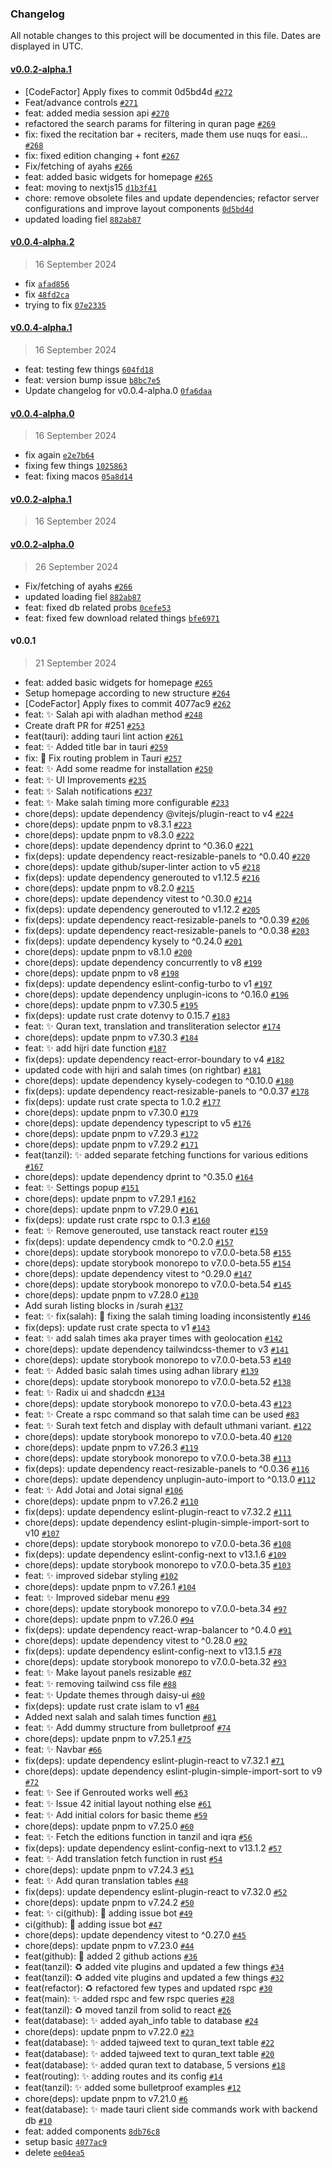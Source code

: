 ### Changelog

All notable changes to this project will be documented in this file. Dates are displayed in UTC.

#### [v0.0.2-alpha.1](https://github.com/spa5k/GreenDome/compare/v0.0.4-alpha.2...v0.0.2-alpha.1)

- [CodeFactor] Apply fixes to commit 0d5bd4d [`#272`](https://github.com/spa5k/GreenDome/pull/272)
- Feat/advance controls [`#271`](https://github.com/spa5k/GreenDome/pull/271)
- feat: added media session api [`#270`](https://github.com/spa5k/GreenDome/pull/270)
- refactored the search params for filtering in quran page [`#269`](https://github.com/spa5k/GreenDome/pull/269)
- fix: fixed the recitation bar + reciters, made them use nuqs for easi… [`#268`](https://github.com/spa5k/GreenDome/pull/268)
- fix: fixed edition changing + font [`#267`](https://github.com/spa5k/GreenDome/pull/267)
- Fix/fetching of ayahs [`#266`](https://github.com/spa5k/GreenDome/pull/266)
- feat: added basic widgets for homepage [`#265`](https://github.com/spa5k/GreenDome/pull/265)
- feat: moving to nextjs15 [`d1b3f41`](https://github.com/spa5k/GreenDome/commit/d1b3f41263ca0691f89007e50738277bfcf62a79)
- chore: remove obsolete files and update dependencies; refactor server configurations and improve layout components [`0d5bd4d`](https://github.com/spa5k/GreenDome/commit/0d5bd4d0cfc1429a20bdc20d8a42acd776c922e6)
- updated loading fiel [`882ab87`](https://github.com/spa5k/GreenDome/commit/882ab87c86d84e3049124302a97a9a2b3d05dc79)

#### [v0.0.4-alpha.2](https://github.com/spa5k/GreenDome/compare/v0.0.4-alpha.1...v0.0.4-alpha.2)

> 16 September 2024

- fix [`afad856`](https://github.com/spa5k/GreenDome/commit/afad856593708860da35af007ffaa482fde10897)
- fix [`48fd2ca`](https://github.com/spa5k/GreenDome/commit/48fd2ca6745a1d4cc0616c6f9ae8e708df8a0502)
- trying to fix [`07e2335`](https://github.com/spa5k/GreenDome/commit/07e2335f0d8b73e3c2f04624a7fb929d3af346f0)

#### [v0.0.4-alpha.1](https://github.com/spa5k/GreenDome/compare/v0.0.4-alpha.0...v0.0.4-alpha.1)

> 16 September 2024

- feat: testing few things [`604fd18`](https://github.com/spa5k/GreenDome/commit/604fd182d4c3b548dcfddd96a09e4225ab414906)
- feat: version bump issue [`b8bc7e5`](https://github.com/spa5k/GreenDome/commit/b8bc7e5e349fb42e3ad7633456e734d67fe58227)
- Update changelog for v0.0.4-alpha.0 [`0fa6daa`](https://github.com/spa5k/GreenDome/commit/0fa6daa4f6804f854198b2ab4f08b0355d49430c)

#### [v0.0.4-alpha.0](https://github.com/spa5k/GreenDome/compare/v0.0.2-alpha.1...v0.0.4-alpha.0)

> 16 September 2024

- fix again [`e2e7b64`](https://github.com/spa5k/GreenDome/commit/e2e7b64f29effffc9f206980f79706b9e2715995)
- fixing few things [`1025863`](https://github.com/spa5k/GreenDome/commit/1025863f908716d100641c9c6d7d8d7333df1b16)
- feat: fixing macos [`05a8d14`](https://github.com/spa5k/GreenDome/commit/05a8d144c3f196ec21b00893bac2a1828415ca96)

#### [v0.0.2-alpha.1](https://github.com/spa5k/GreenDome/compare/v0.0.2-alpha.0...v0.0.2-alpha.1)

> 16 September 2024

#### [v0.0.2-alpha.0](https://github.com/spa5k/GreenDome/compare/v0.0.1...v0.0.2-alpha.0)

> 26 September 2024

- Fix/fetching of ayahs [`#266`](https://github.com/spa5k/GreenDome/pull/266)
- updated loading fiel [`882ab87`](https://github.com/spa5k/GreenDome/commit/882ab87c86d84e3049124302a97a9a2b3d05dc79)
- feat: fixed db related probs [`0cefe53`](https://github.com/spa5k/GreenDome/commit/0cefe53e6e1ff0207d00006ec5e442eeec8051ec)
- feat: fixed few download related things [`bfe6971`](https://github.com/spa5k/GreenDome/commit/bfe69710e8acf238b787b80d3ab0386396ab85d3)

#### v0.0.1

> 21 September 2024

- feat: added basic widgets for homepage [`#265`](https://github.com/spa5k/GreenDome/pull/265)
- Setup homepage according to new structure [`#264`](https://github.com/spa5k/GreenDome/pull/264)
- [CodeFactor] Apply fixes to commit 4077ac9 [`#262`](https://github.com/spa5k/GreenDome/pull/262)
- feat: :sparkles: Salah api with aladhan method  [`#248`](https://github.com/spa5k/GreenDome/pull/248)
- Create draft PR for #251 [`#253`](https://github.com/spa5k/GreenDome/pull/253)
- feat(tauri):  adding tauri lint action [`#261`](https://github.com/spa5k/GreenDome/pull/261)
- feat: :sparkles: Added title bar in tauri [`#259`](https://github.com/spa5k/GreenDome/pull/259)
- fix: :bug: Fix routing problem in Tauri [`#257`](https://github.com/spa5k/GreenDome/pull/257)
- feat: :sparkles: Add some readme for installation [`#250`](https://github.com/spa5k/GreenDome/pull/250)
- feat: :sparkles: UI Improvements [`#235`](https://github.com/spa5k/GreenDome/pull/235)
- feat: :sparkles: Salah notifications [`#237`](https://github.com/spa5k/GreenDome/pull/237)
- feat: :sparkles: Make salah timing more configurable [`#233`](https://github.com/spa5k/GreenDome/pull/233)
- chore(deps): update dependency @vitejs/plugin-react to v4 [`#224`](https://github.com/spa5k/GreenDome/pull/224)
- chore(deps): update pnpm to v8.3.1 [`#223`](https://github.com/spa5k/GreenDome/pull/223)
- chore(deps): update pnpm to v8.3.0 [`#222`](https://github.com/spa5k/GreenDome/pull/222)
- chore(deps): update dependency dprint to ^0.36.0 [`#221`](https://github.com/spa5k/GreenDome/pull/221)
- fix(deps): update dependency react-resizable-panels to ^0.0.40 [`#220`](https://github.com/spa5k/GreenDome/pull/220)
- chore(deps): update github/super-linter action to v5 [`#218`](https://github.com/spa5k/GreenDome/pull/218)
- fix(deps): update dependency generouted to v1.12.5 [`#216`](https://github.com/spa5k/GreenDome/pull/216)
- chore(deps): update pnpm to v8.2.0 [`#215`](https://github.com/spa5k/GreenDome/pull/215)
- chore(deps): update dependency vitest to ^0.30.0 [`#214`](https://github.com/spa5k/GreenDome/pull/214)
- fix(deps): update dependency generouted to v1.12.2 [`#205`](https://github.com/spa5k/GreenDome/pull/205)
- fix(deps): update dependency react-resizable-panels to ^0.0.39 [`#206`](https://github.com/spa5k/GreenDome/pull/206)
- fix(deps): update dependency react-resizable-panels to ^0.0.38 [`#203`](https://github.com/spa5k/GreenDome/pull/203)
- fix(deps): update dependency kysely to ^0.24.0 [`#201`](https://github.com/spa5k/GreenDome/pull/201)
- chore(deps): update pnpm to v8.1.0 [`#200`](https://github.com/spa5k/GreenDome/pull/200)
- chore(deps): update dependency concurrently to v8 [`#199`](https://github.com/spa5k/GreenDome/pull/199)
- chore(deps): update pnpm to v8 [`#198`](https://github.com/spa5k/GreenDome/pull/198)
- fix(deps): update dependency eslint-config-turbo to v1 [`#197`](https://github.com/spa5k/GreenDome/pull/197)
- chore(deps): update dependency unplugin-icons to ^0.16.0 [`#196`](https://github.com/spa5k/GreenDome/pull/196)
- chore(deps): update pnpm to v7.30.5 [`#195`](https://github.com/spa5k/GreenDome/pull/195)
- fix(deps): update rust crate dotenvy to 0.15.7 [`#183`](https://github.com/spa5k/GreenDome/pull/183)
- feat: :sparkles: Quran text, translation and transliteration selector [`#174`](https://github.com/spa5k/GreenDome/pull/174)
- chore(deps): update pnpm to v7.30.3 [`#184`](https://github.com/spa5k/GreenDome/pull/184)
- feat: :sparkles: add hijri date function  [`#187`](https://github.com/spa5k/GreenDome/pull/187)
- fix(deps): update dependency react-error-boundary to v4 [`#182`](https://github.com/spa5k/GreenDome/pull/182)
- updated code with hijri and salah times (on rightbar) [`#181`](https://github.com/spa5k/GreenDome/pull/181)
- chore(deps): update dependency kysely-codegen to ^0.10.0 [`#180`](https://github.com/spa5k/GreenDome/pull/180)
- fix(deps): update dependency react-resizable-panels to ^0.0.37 [`#178`](https://github.com/spa5k/GreenDome/pull/178)
- fix(deps): update rust crate specta to 1.0.2 [`#177`](https://github.com/spa5k/GreenDome/pull/177)
- chore(deps): update pnpm to v7.30.0 [`#179`](https://github.com/spa5k/GreenDome/pull/179)
- chore(deps): update dependency typescript to v5 [`#176`](https://github.com/spa5k/GreenDome/pull/176)
- chore(deps): update pnpm to v7.29.3 [`#172`](https://github.com/spa5k/GreenDome/pull/172)
- chore(deps): update pnpm to v7.29.2 [`#171`](https://github.com/spa5k/GreenDome/pull/171)
- feat(tanzil): ✨ added separate fetching functions for various editions [`#167`](https://github.com/spa5k/GreenDome/pull/167)
- chore(deps): update dependency dprint to ^0.35.0 [`#164`](https://github.com/spa5k/GreenDome/pull/164)
- feat: :sparkles: Settings popup [`#151`](https://github.com/spa5k/GreenDome/pull/151)
- chore(deps): update pnpm to v7.29.1 [`#162`](https://github.com/spa5k/GreenDome/pull/162)
- chore(deps): update pnpm to v7.29.0 [`#161`](https://github.com/spa5k/GreenDome/pull/161)
- fix(deps): update rust crate rspc to 0.1.3 [`#160`](https://github.com/spa5k/GreenDome/pull/160)
- feat: :sparkles: Remove generouted, use tanstack react router [`#159`](https://github.com/spa5k/GreenDome/pull/159)
- fix(deps): update dependency cmdk to ^0.2.0 [`#157`](https://github.com/spa5k/GreenDome/pull/157)
- chore(deps): update storybook monorepo to v7.0.0-beta.58 [`#155`](https://github.com/spa5k/GreenDome/pull/155)
- chore(deps): update storybook monorepo to v7.0.0-beta.55 [`#154`](https://github.com/spa5k/GreenDome/pull/154)
- chore(deps): update dependency vitest to ^0.29.0 [`#147`](https://github.com/spa5k/GreenDome/pull/147)
- chore(deps): update storybook monorepo to v7.0.0-beta.54 [`#145`](https://github.com/spa5k/GreenDome/pull/145)
- chore(deps): update pnpm to v7.28.0 [`#130`](https://github.com/spa5k/GreenDome/pull/130)
- Add surah listing blocks in /surah [`#137`](https://github.com/spa5k/GreenDome/pull/137)
- feat: :sparkles: fix(salah): 🐛 fixing the salah timing loading inconsistently [`#146`](https://github.com/spa5k/GreenDome/pull/146)
- fix(deps): update rust crate specta to v1 [`#143`](https://github.com/spa5k/GreenDome/pull/143)
- feat: :sparkles: add salah times aka prayer times with geolocation [`#142`](https://github.com/spa5k/GreenDome/pull/142)
- chore(deps): update dependency tailwindcss-themer to v3 [`#141`](https://github.com/spa5k/GreenDome/pull/141)
- chore(deps): update storybook monorepo to v7.0.0-beta.53 [`#140`](https://github.com/spa5k/GreenDome/pull/140)
- feat: :sparkles: Added basic salah times using adhan library [`#139`](https://github.com/spa5k/GreenDome/pull/139)
- chore(deps): update storybook monorepo to v7.0.0-beta.52 [`#138`](https://github.com/spa5k/GreenDome/pull/138)
- feat: :sparkles: Radix ui and shadcdn [`#134`](https://github.com/spa5k/GreenDome/pull/134)
- chore(deps): update storybook monorepo to v7.0.0-beta.43 [`#123`](https://github.com/spa5k/GreenDome/pull/123)
- feat: :sparkles: Create a rspc command so that salah time can be used [`#83`](https://github.com/spa5k/GreenDome/pull/83)
- feat: :sparkles: Surah text fetch and display with default uthmani variant. [`#122`](https://github.com/spa5k/GreenDome/pull/122)
- chore(deps): update storybook monorepo to v7.0.0-beta.40 [`#120`](https://github.com/spa5k/GreenDome/pull/120)
- chore(deps): update pnpm to v7.26.3 [`#119`](https://github.com/spa5k/GreenDome/pull/119)
- chore(deps): update storybook monorepo to v7.0.0-beta.38 [`#113`](https://github.com/spa5k/GreenDome/pull/113)
- fix(deps): update dependency react-resizable-panels to ^0.0.36 [`#116`](https://github.com/spa5k/GreenDome/pull/116)
- chore(deps): update dependency unplugin-auto-import to ^0.13.0 [`#112`](https://github.com/spa5k/GreenDome/pull/112)
- feat: :sparkles: Add Jotai and Jotai signal [`#106`](https://github.com/spa5k/GreenDome/pull/106)
- chore(deps): update pnpm to v7.26.2 [`#110`](https://github.com/spa5k/GreenDome/pull/110)
- fix(deps): update dependency eslint-plugin-react to v7.32.2 [`#111`](https://github.com/spa5k/GreenDome/pull/111)
- chore(deps): update dependency eslint-plugin-simple-import-sort to v10 [`#107`](https://github.com/spa5k/GreenDome/pull/107)
- chore(deps): update storybook monorepo to v7.0.0-beta.36 [`#108`](https://github.com/spa5k/GreenDome/pull/108)
- fix(deps): update dependency eslint-config-next to v13.1.6 [`#109`](https://github.com/spa5k/GreenDome/pull/109)
- chore(deps): update storybook monorepo to v7.0.0-beta.35 [`#103`](https://github.com/spa5k/GreenDome/pull/103)
- feat: :sparkles: improved sidebar styling [`#102`](https://github.com/spa5k/GreenDome/pull/102)
- chore(deps): update pnpm to v7.26.1 [`#104`](https://github.com/spa5k/GreenDome/pull/104)
- feat: :sparkles: Improved sidebar menu [`#99`](https://github.com/spa5k/GreenDome/pull/99)
- chore(deps): update storybook monorepo to v7.0.0-beta.34 [`#97`](https://github.com/spa5k/GreenDome/pull/97)
- chore(deps): update pnpm to v7.26.0 [`#94`](https://github.com/spa5k/GreenDome/pull/94)
- fix(deps): update dependency react-wrap-balancer to ^0.4.0 [`#91`](https://github.com/spa5k/GreenDome/pull/91)
- chore(deps): update dependency vitest to ^0.28.0 [`#92`](https://github.com/spa5k/GreenDome/pull/92)
- fix(deps): update dependency eslint-config-next to v13.1.5 [`#78`](https://github.com/spa5k/GreenDome/pull/78)
- chore(deps): update storybook monorepo to v7.0.0-beta.32 [`#93`](https://github.com/spa5k/GreenDome/pull/93)
- feat: :sparkles: Make layout panels resizable [`#87`](https://github.com/spa5k/GreenDome/pull/87)
- feat: :sparkles: removing tailwind css file [`#88`](https://github.com/spa5k/GreenDome/pull/88)
- feat: :sparkles: Update themes through daisy-ui [`#80`](https://github.com/spa5k/GreenDome/pull/80)
- fix(deps): update rust crate islam to v1 [`#84`](https://github.com/spa5k/GreenDome/pull/84)
- Added next salah and salah times function [`#81`](https://github.com/spa5k/GreenDome/pull/81)
- feat: :sparkles: Add dummy structure from bulletproof [`#74`](https://github.com/spa5k/GreenDome/pull/74)
- chore(deps): update pnpm to v7.25.1 [`#75`](https://github.com/spa5k/GreenDome/pull/75)
- feat: :sparkles: Navbar [`#66`](https://github.com/spa5k/GreenDome/pull/66)
- fix(deps): update dependency eslint-plugin-react to v7.32.1 [`#71`](https://github.com/spa5k/GreenDome/pull/71)
- chore(deps): update dependency eslint-plugin-simple-import-sort to v9 [`#72`](https://github.com/spa5k/GreenDome/pull/72)
- feat: :sparkles: See if Genrouted works well [`#63`](https://github.com/spa5k/GreenDome/pull/63)
- feat: :sparkles: Issue 42 initial layout nothing else [`#61`](https://github.com/spa5k/GreenDome/pull/61)
- feat: :sparkles: Add initial colors for basic theme [`#59`](https://github.com/spa5k/GreenDome/pull/59)
- chore(deps): update pnpm to v7.25.0 [`#60`](https://github.com/spa5k/GreenDome/pull/60)
- feat: :sparkles: Fetch the editions function in tanzil and iqra [`#56`](https://github.com/spa5k/GreenDome/pull/56)
- fix(deps): update dependency eslint-config-next to v13.1.2 [`#57`](https://github.com/spa5k/GreenDome/pull/57)
- feat: :sparkles: Add translation fetch function in rust [`#54`](https://github.com/spa5k/GreenDome/pull/54)
- chore(deps): update pnpm to v7.24.3 [`#51`](https://github.com/spa5k/GreenDome/pull/51)
- feat: :sparkles: Add quran translation tables [`#48`](https://github.com/spa5k/GreenDome/pull/48)
- fix(deps): update dependency eslint-plugin-react to v7.32.0 [`#52`](https://github.com/spa5k/GreenDome/pull/52)
- chore(deps): update pnpm to v7.24.2 [`#50`](https://github.com/spa5k/GreenDome/pull/50)
- feat: :sparkles: ci(github): 💚 adding issue bot [`#49`](https://github.com/spa5k/GreenDome/pull/49)
- ci(github): 💚 adding issue bot [`#47`](https://github.com/spa5k/GreenDome/pull/47)
- chore(deps): update dependency vitest to ^0.27.0 [`#45`](https://github.com/spa5k/GreenDome/pull/45)
- chore(deps): update pnpm to v7.23.0 [`#44`](https://github.com/spa5k/GreenDome/pull/44)
- feat(github): 💚 added 2 github actions [`#36`](https://github.com/spa5k/GreenDome/pull/36)
- feat(tanzil): ♻️ added vite plugins and updated a few things [`#34`](https://github.com/spa5k/GreenDome/pull/34)
- feat(tanzil): ♻️ added vite plugins and updated a few things [`#32`](https://github.com/spa5k/GreenDome/pull/32)
- feat(refactor): ♻️ refactored few types and updated rspc [`#30`](https://github.com/spa5k/GreenDome/pull/30)
- feat(main): ✨ added rspc and few rspc queries [`#28`](https://github.com/spa5k/GreenDome/pull/28)
- feat(tanzil): ♻️ moved tanzil from solid to react [`#26`](https://github.com/spa5k/GreenDome/pull/26)
- feat(database): ✨ added ayah_info table to database [`#24`](https://github.com/spa5k/GreenDome/pull/24)
- chore(deps): update pnpm to v7.22.0 [`#23`](https://github.com/spa5k/GreenDome/pull/23)
- feat(database): ✨ added tajweed text to quran_text table [`#22`](https://github.com/spa5k/GreenDome/pull/22)
- feat(database): ✨ added tajweed text to quran_text table [`#20`](https://github.com/spa5k/GreenDome/pull/20)
- feat(database): ✨ added quran text to database, 5 versions [`#18`](https://github.com/spa5k/GreenDome/pull/18)
- feat(routing): ✨ adding routes and its config [`#14`](https://github.com/spa5k/GreenDome/pull/14)
- feat(tanzil): ✨ added some bulletproof examples [`#12`](https://github.com/spa5k/GreenDome/pull/12)
- chore(deps): update pnpm to v7.21.0 [`#6`](https://github.com/spa5k/GreenDome/pull/6)
- feat(database): ✨ made tauri client side commands work with backend db [`#10`](https://github.com/spa5k/GreenDome/pull/10)
- feat: added components [`8db76c8`](https://github.com/spa5k/GreenDome/commit/8db76c88f1204878e60217e64e51543cd1e6705b)
- setup basic [`4077ac9`](https://github.com/spa5k/GreenDome/commit/4077ac98b6cebd48d91a6d4fd8aa12380997d18b)
- delete [`ee04ea5`](https://github.com/spa5k/GreenDome/commit/ee04ea5eb32b971a98ff0dc24d6520f9d0f28261)
